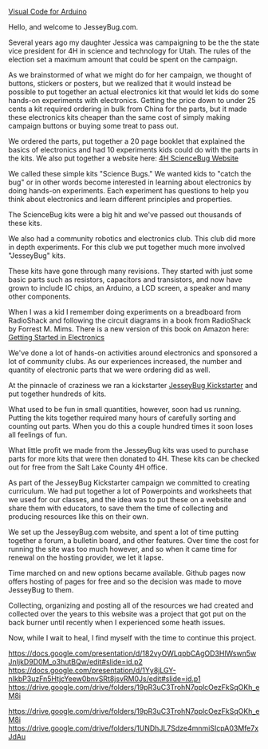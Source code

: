 [Visual Code for Arduino](https://jesseybug.com/blockly-arduino/index.html)

Hello, and welcome to JesseyBug.com.

Several years ago my daughter Jessica was campaigning to be the the state vice president for 4H in science and technology for Utah.  The rules of the election set a maximum amount that could be spent on the campaign.

As we brainstormed of what we might do for her campaign, we thought of buttons, stickers or posters, but we realized that it would instead be possible to put together an actual electronics kit that would let kids do some hands-on experiments with electronics.  Getting the price down to under 25 cents a kit required ordering in bulk from China for the parts, but it made these electronics kits cheaper than the same cost of simply making campaign buttons or buying some treat to pass out.  

We ordered the parts, put together a 20 page booklet that explained the basics of electronics and had 10 experiments kids could do with the parts in the kits.  We also put together a website here:
[4H ScienceBug Website](https://sites.google.com/site/4hsciencebug/)

We called these simple kits "Science Bugs."  We wanted kids to "catch the bug" or in other words become interested in learning about electronics by doing hands-on experiments.  Each experiment has questions to help you think about electronics and learn different principles and properties.

The ScienceBug kits were a big hit and we've passed out thousands of these kits.

We also had a community robotics and electronics club.  This club did more in depth experiments.  For this club we put together much more involved "JesseyBug" kits.  

These kits have gone through many revisions.  They started with just some basic parts such as resistors, capacitors and transistors, and now have grown to include IC chips, an Arduino, a LCD screen, a speaker and many other components.

When I was a kid I remember doing experiments on a breadboard from RadioShack and following the circuit diagrams in a book from RadioShack by Forrest M. Mims.  There is a new version of this book on Amazon here: [Getting Started in Electronics](https://www.amazon.com/Getting-Started-Electronics-Forrest-Mims/dp/0945053282/ref=sr_1_1?keywords=9780945053286&linkCode=qs&qid=1665437343&qu=eyJxc2MiOiIwLjAwIiwicXNhIjoiMC4wMCIsInFzcCI6IjAuMDAifQ%3D%3D&s=books&sr=1-1&asin=0945053282&revisionId=&format=4&depth=1)

We've done a lot of hands-on activities around electronics and sponsored a lot of community clubs.  As our experiences increased, the number and quantity of electronic parts that we were ordering did as well.  

At the pinnacle of craziness we ran a kickstarter [JesseyBug Kickstarter](https://www.kickstarter.com/projects/936238887/the-jesseybug-electronics-inventors-kits) and put together hundreds of kits.  

What used to be fun in small quantities, however, soon had us running.  Putting the kits together required many hours of carefully sorting and counting out parts.  When you do this a couple hundred times it soon loses all feelings of fun.

What little profit we made from the JesseyBug kits was used to purchase parts for more kits that were then donated to 4H.  These kits can be checked out for free from the Salt Lake County 4H office.

As part of the JesseyBug Kickstarter campaign we committed to creating curriculum.  We had put together a lot of Powerpoints and worksheets that we used for our classes, and the idea was to put these on a website and share them with educators, to save them the time of collecting and producing resources like this on their own.

We set up the JesseyBug.com website, and spent a lot of time putting together a forum, a bulletin board, and other features.  Over time the cost for running the site was too much however, and so when it came time for renewal on the hosting provider, we let it lapse.

Time marched on and new options became available.  Github pages now offers hosting of pages for free and so the decision was made to move JesseyBug to them. 

Collecting, organizing and posting all of the resources we had created and collected over the years to this website was a project that got put on the back burner until recently when I experienced some heath issues.  

Now, while I wait to heal, I find myself with the time to continue this project.




https://docs.google.com/presentation/d/182vyOWLqpbCAgOD3HlWswn5wJnIjkD9D0M_o3hutBQw/edit#slide=id.p2
https://docs.google.com/presentation/d/1Yy8jLGY-nIkbP3uzFn5HtjcYeew0bnvSRt8jsvRM0Js/edit#slide=id.p1
https://drive.google.com/drive/folders/19pR3uC3TrohN7pplcOezFkSqOKh_eM8i


https://drive.google.com/drive/folders/19pR3uC3TrohN7pplcOezFkSqOKh_eM8i
https://drive.google.com/drive/folders/1UNDhJL7Sdze4mnmiSIcpA03Mfe7xJdAu

